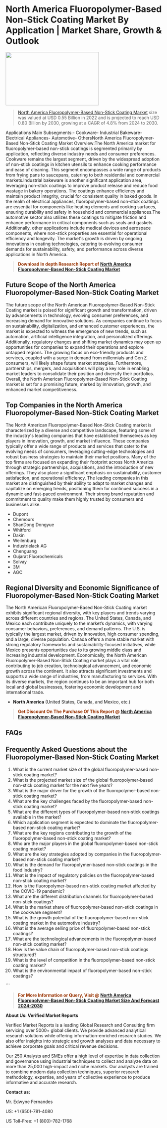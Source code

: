 <p><h1>North America Fluoropolymer-Based Non-Stick Coating Market By Application | Market Share, Growth & Outlook</h1><p><img class="aligncenter size-medium wp-image-105565" src="https://ffe5etoiles.com/wp-content/uploads/2025/01/MST7-300x171.png" alt="" width="300" height="171" /></p><blockquote><p><a href="https://www.verifiedmarketreports.com/download-sample/?rid=564278&utm_source=Github-NA&utm_medium=362" target="_blank">North America Fluoropolymer-Based Non-Stick Coating Market</a> size was valued at USD 0.55 Billion in 2022 and is projected to reach USD 0.80 Billion by 2030, growing at a CAGR of 4.8% from 2024 to 2030.</p></blockquote>Applications Main Subsegments:- Cookware- Industrial Bakeware- Electrical Appliances- Automotive- OthersNorth America Fluoropolymer-Based Non-Stick Coating Market Overview:The North America market for fluoropolymer-based non-stick coatings is segmented primarily by application, reflecting diverse industry needs and consumer preferences. Cookware remains the largest segment, driven by the widespread adoption of non-stick coatings in kitchen utensils to enhance cooking performance and ease of cleaning. This segment encompasses a wide range of products from frying pans to saucepans, catering to both residential and commercial markets.Industrial bakeware is another significant application area, leveraging non-stick coatings to improve product release and reduce food wastage in bakery operations. The coatings enhance efficiency and maintain product integrity, crucial for consistent quality in baked goods. In the realm of electrical appliances, fluoropolymer-based non-stick coatings are essential for components like heating elements and cooking surfaces, ensuring durability and safety in household and commercial appliances.The automotive sector also utilizes these coatings to mitigate friction and enhance performance in critical components such as seals and gaskets. Additionally, other applications include medical devices and aerospace components, where non-stick properties are essential for operational efficiency and longevity. The market's growth is driven by ongoing innovations in coating technologies, catering to evolving consumer demands for sustainability, safety, and performance across diverse applications in North America.</p><blockquote><p><span style="color: #993300;"><strong>Download In depth Research Report of <a href="https://www.verifiedmarketreports.com/download-sample/?rid=564278&utm_source=Github-NA&utm_medium=362">North America Fluoropolymer-Based Non-Stick Coating Market</a></strong></span></p></blockquote><h2>Future Scope of the North America Fluoropolymer-Based Non-Stick Coating Market</h2><p>The future scope of the North American Fluoropolymer-Based Non-Stick Coating market is poised for significant growth and transformation, driven by advancements in technology, evolving consumer preferences, and increasing demand for innovative solutions. As companies continue to focus on sustainability, digitalization, and enhanced customer experiences, the market is expected to witness the emergence of new trends, such as automation, artificial intelligence integration, and personalized offerings. Additionally, regulatory changes and shifting market dynamics may open up opportunities for companies to expand their operations and explore untapped regions. The growing focus on eco-friendly products and services, coupled with a surge in demand from millennials and Gen Z consumers, will likely shape future market strategies. Furthermore, partnerships, mergers, and acquisitions will play a key role in enabling market leaders to consolidate their position and diversify their portfolios. Overall, the North American Fluoropolymer-Based Non-Stick Coating market is set for a promising future, marked by innovation, growth, and enhanced market competitiveness.</p><h2>Top Companies in the North America Fluoropolymer-Based Non-Stick Coating Market</h2><p>The North American Fluoropolymer-Based Non-Stick Coating market is characterized by a diverse and competitive landscape, featuring some of the industry's leading companies that have established themselves as key players in innovation, growth, and market influence. These companies typically offer a wide range of products and services that cater to the evolving needs of consumers, leveraging cutting-edge technologies and robust business strategies to maintain their market positions. Many of the top firms are focused on expanding their footprint across North America through strategic partnerships, acquisitions, and the introduction of new offerings. They also place a significant emphasis on sustainability, customer satisfaction, and operational efficiency. The leading companies in this market are distinguished by their ability to adapt to market changes and capitalize on emerging trends, positioning them for continued success in a dynamic and fast-paced environment. Their strong brand reputation and commitment to quality make them highly trusted by consumers and businesses alike.</p><p><ul><li>Dupont </li><li> Chemours </li><li> ShanDong Dongyue </li><li> Whitford </li><li> Dakin </li><li> Weilenburg </li><li> Industrielack AG </li><li> Chenguang </li><li> Gujarat Fluorochemicals </li><li> Solvay </li><li> 3M </li><li> AGC</li></ul></p><h2>Regional Diversity and Economic Significance of Fluoropolymer-Based Non-Stick Coating Market</h2><p>The North American Fluoropolymer-Based Non-Stick Coating market exhibits significant regional diversity, with key players and trends varying across different countries and regions. The United States, Canada, and Mexico each contribute uniquely to the market’s dynamics, with varying consumer behaviors, preferences, and demand patterns. The U.S. is typically the largest market, driven by innovation, high consumer spending, and a large, diverse population. Canada offers a more stable market with strong regulatory frameworks and sustainability-focused initiatives, while Mexico presents opportunities due to its growing middle class and increasing industrial development. Economically, the North American Fluoropolymer-Based Non-Stick Coating market plays a vital role, contributing to job creation, technological advancement, and economic growth across the continent. It also attracts significant investments and supports a wide range of industries, from manufacturing to services. With its diverse markets, the region continues to be an important hub for both local and global businesses, fostering economic development and international trade.</p><ul> <li><strong>North America</strong> (United States, Canada, and Mexico, etc.)</li></ul><blockquote><p><span style="color: #993300;"><strong>Get Discount On The Purchase Of This Report @ <a href="https://www.verifiedmarketreports.com/ask-for-discount/?rid=564278&utm_source=Github-NA&utm_medium=362">North America Fluoropolymer-Based Non-Stick Coating Market</a></strong></span></p></blockquote><h2>FAQs</h2><p> <h2>Frequently Asked Questions about the Fluoropolymer-Based Non-Stick Coating Market</h1> <ol> <li>What is the current market size of the global fluoropolymer-based non-stick coating market?</div><div></li> <li>What is the projected market size of the global fluoropolymer-based non-stick coating market for the next five years?</div><div></li> <li>What is the major driver for the growth of the fluoropolymer-based non-stick coating market?</div><div></li> <li>What are the key challenges faced by the fluoropolymer-based non-stick coating market?</div><div></li> <li>What are the different types of fluoropolymer-based non-stick coatings available in the market?</div><div></li> <li>Which application segment is expected to dominate the fluoropolymer-based non-stick coating market?</div><div></li> <li>What are the key regions contributing to the growth of the fluoropolymer-based non-stick coating market?</div><div></li> <li>Who are the major players in the global fluoropolymer-based non-stick coating market?</div><div></li> <li>What are the key strategies adopted by companies in the fluoropolymer-based non-stick coating market?</div><div></li> <li>What is the demand for fluoropolymer-based non-stick coatings in the food industry?</div><div></li> <li>What is the impact of regulatory policies on the fluoropolymer-based non-stick coating market?</div><div></li> <li>How is the fluoropolymer-based non-stick coating market affected by the COVID-19 pandemic?</div><div></li> <li>What are the different distribution channels for fluoropolymer-based non-stick coatings?</div><div></li> <li>What is the market share of fluoropolymer-based non-stick coatings in the cookware segment?</div><div></li> <li>What is the growth potential of the fluoropolymer-based non-stick coating market in the automotive industry?</div><div></li> <li>What is the average selling price of fluoropolymer-based non-stick coatings?</div><div></li> <li>What are the technological advancements in the fluoropolymer-based non-stick coating market?</div><div></li> <li>How is the value chain of fluoropolymer-based non-stick coatings structured?</div><div></li> <li>What is the level of competition in the fluoropolymer-based non-stick coating market?</div><div></li> <li>What is the environmental impact of fluoropolymer-based non-stick coatings?</div><div></li> </ol></body></html>```</p><blockquote><p><span style="color: #993300;"><strong>For More Information or Query, Visit @ <a href="https://www.verifiedmarketreports.com/product/fluoropolymer-based-non-stick-coating-market/">North America Fluoropolymer-Based Non-Stick Coating Market Size And Forecast 2024-2030</a></strong></span></p></blockquote><p><strong>About Us: Verified Market Reports</strong></p><p>Verified Market Reports is a leading Global Research and Consulting firm servicing over 5000+ global clients. We provide advanced analytical research solutions while offering information-enriched research studies. We also offer insights into strategic and growth analyses and data necessary to achieve corporate goals and critical revenue decisions.</p><p>Our 250 Analysts and SMEs offer a high level of expertise in data collection and governance using industrial techniques to collect and analyze data on more than 25,000 high-impact and niche markets. Our analysts are trained to combine modern data collection techniques, superior research methodology, expertise, and years of collective experience to produce informative and accurate research.</p><p><strong>Contact us:</strong></p><p>Mr. Edwyne Fernandes</p><p>US: +1 (650)-781-4080</p><p>US Toll-Free: +1 (800)-782-1768</p>
